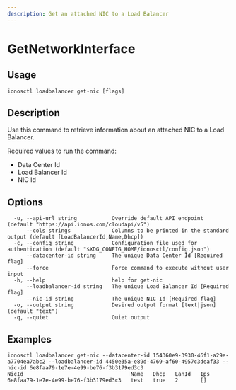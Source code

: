 ```yaml
---
description: Get an attached NIC to a Load Balancer
---
```


# GetNetworkInterface

## Usage

```text
ionosctl loadbalancer get-nic [flags]
```

## Description

Use this command to retrieve information about an attached NIC to a Load Balancer.

Required values to run the command:

* Data Center Id
* Load Balancer Id
* NIC Id

## Options

```text
  -u, --api-url string           Override default API endpoint (default "https://api.ionos.com/cloudapi/v5")
      --cols strings             Columns to be printed in the standard output (default [LoadBalancerId,Name,Dhcp])
  -c, --config string            Configuration file used for authentication (default "$XDG_CONFIG_HOME/ionosctl/config.json")
      --datacenter-id string     The unique Data Center Id [Required flag]
      --force                    Force command to execute without user input
  -h, --help                     help for get-nic
      --loadbalancer-id string   The unique Load Balancer Id [Required flag]
      --nic-id string            The unique NIC Id [Required flag]
  -o, --output string            Desired output format [text|json] (default "text")
  -q, --quiet                    Quiet output
```

## Examples

```text
ionosctl loadbalancer get-nic --datacenter-id 154360e9-3930-46f1-a29e-a7704ea7abc2 --loadbalancer-id 4450e35a-e89d-4769-af60-4957c3deaf33 --nic-id 6e8faa79-1e7e-4e99-be76-f3b3179ed3c3 
NicId                                  Name   Dhcp   LanId   Ips
6e8faa79-1e7e-4e99-be76-f3b3179ed3c3   test   true   2       []
```

